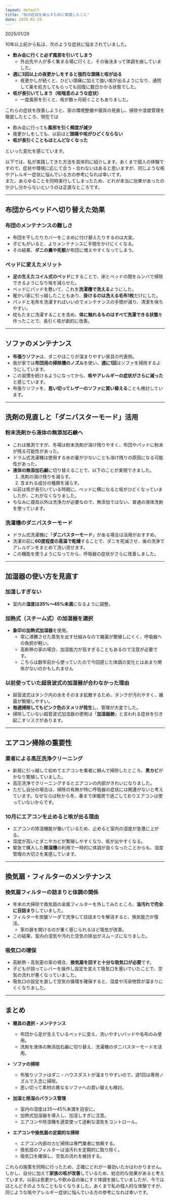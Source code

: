 ```yaml
---
layout: default
title: "咳の症状を減らすために実践したこと"
date: 2025-01-29
---
```


2025/01/29

10年以上前から私は、次のような症状に悩まされていました。

- **飲み会に行くと必ず風邪を引いてしまう**  
  - 外出先や人が多く集まる場に行くと、その後決まって体調を崩していました。
- **週に3回以上の夜更かしをすると強烈な頭痛と咳が出る**  
  - 夜更かしが続くと、ひどい頭痛に加えて強い咳が出るようになり、通院して薬を処方してもらっても回復に数日かかる状態でした。
- **咳が長引いてしまう（咳喘息のような症状）**  
  - 一度風邪を引くと、咳が数ヶ月続くこともありました。

これらの症状を改善しようと、家の環境整備や寝具の見直し、掃除や湿度管理を徹底したところ、現在では

- 飲み会に行っても**風邪を引く頻度が減少**  
- 夜更かしをしても、以前ほど**頭痛や咳がひどくならない**  
- **咳が長引くこともほとんどなくなった**

といった変化を感じています。  

以下では、私が実践してきた方法を具体的に紹介します。あくまで個人の体験ですので、症状や環境に応じて合う・合わないはあると思いますが、同じような咳やアレルギー症状に悩んでいる方の参考になれば幸いです。  
また、あらゆることを同時実行してしまったため、どれが本当に効果があったのか少し分からないというのは正直なところです。

---

## 布団からベッドへ切り替えた効果

### 布団のメンテナンスの難しさ

- 布団を干したりカバーをこまめに付け替えたりするのは大変。  
- 子どもがいると、よりメンテナンスに手間をかけにくくなる。  
- その結果、**ダニの糞や死骸**が布団に増えやすくなってしまう。

### ベッドに変えたメリット

- **足の生えたコイル式のベッド**にすることで、床とベッドの間をルンバで掃除できるようになり埃を減らせた。  
- ベッドにパッドを敷いて、これを**洗濯機で洗える**ようにした。  
- 暖かい家に引っ越したこともあり、**掛けるのは洗える毛布1枚**だけにした。
- パッドと毛布を洗濯すればいいのでメンテナンスの手間が減り、清潔を保ちやすい。    
- 枕もたまに洗濯することを含め、**体に触れるものはすべて洗濯できる状態**を作ったことで、長引く咳が劇的に改善。

---

## ソファのメンテナンス

- **布張りソファ**は、ダニやほこりが溜まりやすい家具の代表例。  
- 我が家では**布団用の掃除機のノズル**を使い、**週に1回**はソファを掃除するようにしています。  
- この習慣を続けるようになってから、**咳やアレルギーの症状がさらに減った**と感じています。  
- 布張りソファを、**思い切ってレザーのソファに買い替える**ことも検討しています。

---

## 洗剤の見直しと「ダニバスターモード」活用

### 粉末洗剤から液体の無添加石鹸へ

- これは推測ですが、冬場は粉末洗剤が溶け残りやすく、布団やパッドに粉末が残る可能性があった。
- ドラム式洗濯機は使用する水の量が少ないことも溶け残りの原因になる可能性があった。
- **液体の無添加石鹸**に切り替えることで、以下のことが実現できました。   
  1. 洗剤の溶け残りを減らす。  
  2. 含まれる成分の種類を減らす。  
- 以前は咳が長引いている時期に、ベッドに横になると咳がひどくなっていましたが、これがなくなりました。
- ちなみに寝具以外は洗浄力が必要なので、無添加ではない、普通の液体洗剤を使っています。

### 洗濯機のダニバスターモード

- ドラム式洗濯機に「**ダニバスターモード**」がある場合は活用がおすすめ。  
- 洗濯の前に**60度程度の高温で乾燥**することで、ダニを死滅させ、後の洗浄でアレルゲンをまとめて洗い流せます。  
- この機能を使うようになってから、呼吸器の症状がさらに改善しました。

---

## 加湿器の使い方を見直す

### 加湿しすぎない

- 室内の**湿度は35%〜45%未満**になるように調整。  

### 加熱式（スチーム式）の加湿器を選択

- **象印の加熱式加湿器**を使用。  
  - 常に沸騰させた蒸気を出す仕組みなので雑菌が繁殖しにくく、呼吸器への負担が軽い。  
  - 高断熱の家の場合、加湿能力が高すぎることもあるので注意が必要です。
  - こちらは数年前から使っていたので今回感じた体調の変化とはあまり関係がないのかもしれません

### 以前使っていた超音波式の加湿器が合わなかった理由

- 超音波式はタンク内の水をそのまま拡散するため、タンクが汚れやすく、雑菌が繁殖しやすい。  
- **毎週掃除してもピンク色のヌメリが発生**し、管理が大変でした。
- 掃除していない超音波式加湿器の使用は「**加湿器肺**」と言われる症状を引き起こすリスクがあります。


---

## エアコン掃除の重要性

### 業者による高圧洗浄クリーニング

- 新居に引っ越して初めてエアコンを業者に頼んで掃除したところ、**黒カビ**がかなり繁殖していました。  
- 高圧洗浄でクリーニングするとエアコンの内部がきれいになりました。
- ただし自分の場合は、掃除の有無が特に呼吸器の症状には関連がないと考えています。なぜならば秋から冬、春まで床暖房で過ごしておりエアコンは使っていないからです。

### 10月にエアコンを止めると咳が出る理由

- エアコンの除湿機能が働いているため、止めると室内の湿度が急激に上がる。  
- 湿度が高いとダニやカビが繁殖しやすくなり、咳が出やすくなる。  
- 緊急で購入した**除湿機**の利用で一時的に体調が良くなったことからも、湿度管理の大切さを実感しています。

---

## 換気扇・フィルターのメンテナンス

### 換気扇フィルターの詰まりと体調の関係

- 年末の大掃除で換気扇の金属フィルターを外してみたところ、**油汚れで完全に目詰まり**していました。  
- フィルターを炭酸ソーダで洗浄して目詰まりを解消すると、換気能力が復活。  
  - 家の扉を開けるのが重く感じられるほど吸気が改善。  
- この結果、室内の湿気や汚れた空気の排出がスムーズになりました。

### 吸気口の確保

- 高断熱・高気密の家の場合、**換気扇を回すと十分な吸気口が必要**です。  
- 子どもが誤ってレバーを操作し設定を変えて吸気口を塞いでいたことで、空気の流れが悪くなっていました。  
- 吸気口の設定を直して空気の循環を確保すると、湿度や汚染物質が溜まりにくくなりました。

---

## まとめ

- **寝具の選択・メンテナンス**  
  - 布団から足が生えているベッドに変え、洗いやすいパッドや毛布のみ使用。  
  - 洗剤を液体の無添加石鹸に切り替え、洗濯機のダニバスターモードを活用。  

- **ソファの掃除**  
  - 布張りソファはダニ・ハウスダストが溜まりやすいので、週1回は専用ノズルで入念に掃除。  
  - 思い切って素材の異なるソファへの買い替えも検討。  

- **加湿と除湿のバランス管理**  
  - 室内の湿度は35〜45%未満を目安に。  
  - 加熱式加湿器を導入し、加湿しすぎに注意。  
  - エアコンや除湿機を適宜使って過剰な湿気をコントロール。  

- **エアコンや換気扇の定期的な掃除**  
  - エアコン内部のカビ掃除は専門業者に依頼する。  
  - 換気扇のフィルターは油汚れを定期的に取り除く。  
  - 吸気口を確保し、空気の流れを維持する。  

これらの施策を同時に行ったため、正確にどれが一番効いたかはわかりません。しかし、自分に加えて**家族の咳が改善**しているため、総合的な効果があると考えています。以前は夜更かしや飲み会の後にすぐ体調を崩していましたが、今ではほとんどそのようなこともなくなりました。あくまで私の個人的な体験ですが、同じような咳やアレルギー症状に悩んでいる方の参考になれば幸いです。
